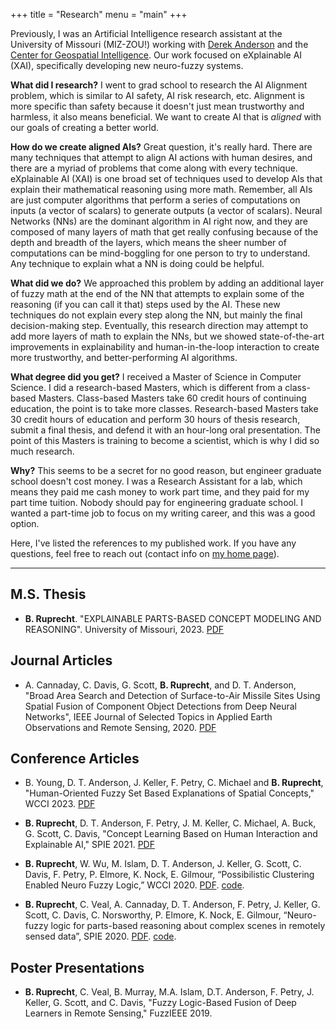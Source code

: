 +++ 
title = "Research" 
menu = "main"
+++

Previously, I was an Artificial Intelligence research assistant at the University of Missouri (MIZ-ZOU!) working with [Derek Anderson](https://derektanderson.com/) and the [Center for Geospatial Intelligence](https://engineering.missouri.edu/research/featured/center-for-geospatial-intelligence-cgi/). Our work focused on eXplainable AI (XAI), specifically developing new neuro-fuzzy systems.

**What did I research?**
I went to grad school to research the AI Alignment problem, which is similar to AI safety, AI risk research, etc. Alignment is more specific than safety because it doesn't just mean trustworthy and harmless, it also means beneficial. We want to create AI that is *aligned* with our goals of creating a better world. 

**How do we create aligned AIs?** Great question, it's really hard. There are many techniques that attempt to align AI actions with human desires, and there are a myriad of problems that come along with every technique. eXplainable AI (XAI) is one broad set of techniques used to develop AIs that explain their mathematical reasoning using more math. Remember, all AIs are just computer algorithms that perform a series of computations on inputs (a vector of scalars) to generate outputs (a vector of scalars). Neural Networks (NNs) are the dominant algorithm in AI right now, and they are composed of many layers of math that get really confusing because of the depth and breadth of the layers, which means the sheer number of computations can be mind-boggling for one person to try to understand. Any technique to explain what a NN is doing could be helpful. 

**What did we do?** We approached this problem by adding an additional layer of fuzzy math at the end of the NN that attempts to explain some of the reasoning (if you can call it that) steps used by the AI. These new techniques do not explain every step along the NN, but mainly the final decision-making step. Eventually, this research direction may attempt to add more layers of math to explain the NNs, but we showed state-of-the-art improvements in explainability and human-in-the-loop interaction to create more trustworthy, and better-performing AI algorithms.

**What degree did you get?** I received a Master of Science in Computer Science. I did a research-based Masters, which is different from a class-based Masters. Class-based Masters take 60 credit hours of continuing education, the point is to take more classes. Research-based Masters take 30 credit hours of education and perform 30 hours of thesis research, submit a final thesis, and defend it with an hour-long oral presentation. The point of this Masters is training to become a scientist, which is why I did so much research.

**Why?**
This seems to be a secret for no good reason, but engineer graduate school doesn't cost money. I was a Research Assistant for a lab, which means they paid me cash money to work part time, and they paid for my part time tuition. Nobody should pay for engineering graduate school. I wanted a part-time job to focus on my writing career, and this was a good option.

Here, I've listed the references to my published work. If you have any questions, feel free to reach out (contact info on [my home page](/)).

---

## M.S. Thesis
- **B. Ruprecht**. "EXPLAINABLE PARTS-BASED CONCEPT MODELING AND REASONING". University of Missouri, 2023. [PDF](ruprecht_ms_thesis.pdf)

## Journal Articles
- A. Cannaday, C. Davis, G. Scott, **B. Ruprecht**, and D. T. Anderson, "Broad Area Search and Detection of Surface-to-Air Missile Sites Using Spatial Fusion of Component Object Detections from Deep Neural Networks", IEEE Journal of Selected Topics in Applied Earth Observations and Remote Sensing, 2020. [PDF](cannaday_aeors2020.pdf)

## Conference Articles
- B. Young, D. T. Anderson, J. Keller, F. Petry, C. Michael and **B. Ruprecht**, "Human-Oriented Fuzzy Set Based Explanations of  Spatial Concepts," WCCI 2023. [PDF](young_wcci2023.pdf)

- **B. Ruprecht**, D. T. Anderson, F. Petry, J. M. Keller, C. Michael, A. Buck, G. Scott, C. Davis, "Concept Learning Based on Human Interaction and Explainable AI," SPIE 2021. [PDF](ruprecht_spie2021.pdf)

- **B. Ruprecht**, W. Wu, M. Islam, D. T. Anderson, J. Keller, G. Scott, C. Davis, F. Petry, P. Elmore, K. Nock, E. Gilmour, “Possibilistic Clustering Enabled Neuro Fuzzy Logic,” WCCI 2020. [PDF](ruprecht_wcci2020.pdf). [code](https://github.com/blakeruprecht/ANFIS-SP1M).

- **B. Ruprecht**, C. Veal, A. Cannaday, D. T. Anderson, F. Petry, J. Keller, G. Scott, C. Davis, C. Norsworthy, P. Elmore, K. Nock, E. Gilmour, “Neuro-fuzzy logic for parts-based reasoning about complex scenes in remotely sensed data”, SPIE 2020. [PDF](ruprecht_spie2020.pdf). [code](https://github.com/blakeruprecht/Fuzzy-Fusion).

## Poster Presentations
- **B. Ruprecht**, C. Veal, B. Murray, M.A. Islam, D.T. Anderson, F. Petry, J. Keller, G. Scott, and C. Davis, "Fuzzy Logic-Based Fusion of Deep Learners in Remote Sensing," FuzzIEEE 2019.
